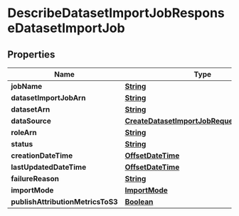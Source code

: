 

# DescribeDatasetImportJobResponseDatasetImportJob


## Properties

| Name | Type | Description | Notes |
|------------ | ------------- | ------------- | -------------|
|**jobName** | [**String**](String.md) |  |  [optional] |
|**datasetImportJobArn** | [**String**](String.md) |  |  [optional] |
|**datasetArn** | [**String**](String.md) |  |  [optional] |
|**dataSource** | [**CreateDatasetImportJobRequestDataSource**](CreateDatasetImportJobRequestDataSource.md) |  |  [optional] |
|**roleArn** | [**String**](String.md) |  |  [optional] |
|**status** | [**String**](String.md) |  |  [optional] |
|**creationDateTime** | [**OffsetDateTime**](OffsetDateTime.md) |  |  [optional] |
|**lastUpdatedDateTime** | [**OffsetDateTime**](OffsetDateTime.md) |  |  [optional] |
|**failureReason** | [**String**](String.md) |  |  [optional] |
|**importMode** | [**ImportMode**](ImportMode.md) |  |  [optional] |
|**publishAttributionMetricsToS3** | [**Boolean**](Boolean.md) |  |  [optional] |



